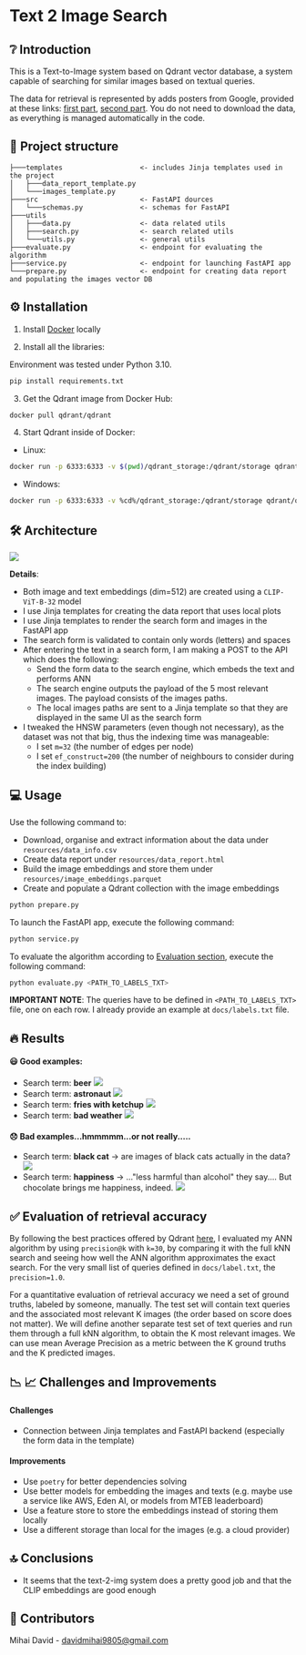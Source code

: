 # Text 2 Image Search


## :grey_question: Introduction
This is a Text-to-Image system based on Qdrant vector database, a system capable of searching for similar images based on textual queries.

The data for retrieval is represented by adds posters from Google, provided at these links: 
[first part](https://storage.googleapis.com/ads-dataset/subfolder-0.zip), [second part](https://storage.googleapis.com/ads-dataset/subfolder-0.zip).
You do not need to download the data, as everything is managed automatically in the code.

## :open_file_folder: Project structure
```
├───templates                   <- includes Jinja templates used in the project
│   ├───data_report_template.py
│   └───images_template.py
├───src                         <- FastAPI dources
│   └───schemas.py              <- schemas for FastAPI
├───utils
│   ├───data.py                 <- data related utils
│   ├───search.py               <- search related utils
│   └───utils.py                <- general utils
├───evaluate.py                 <- endpoint for evaluating the algorithm
├───service.py                  <- endpoint for launching FastAPI app
└───prepare.py                  <- endpoint for creating data report and populating the images vector DB
```

## :gear: Installation
1. Install [Docker](https://docs.docker.com/engine/install/) locally

2. Install all the libraries:

Environment was tested under Python 3.10.
```bash
pip install requirements.txt
```

3. Get the Qdrant image from Docker Hub:
```bash
docker pull qdrant/qdrant
```
4. Start Qdrant inside of Docker:

  - Linux:
```bash
docker run -p 6333:6333 -v $(pwd)/qdrant_storage:/qdrant/storage qdrant/qdrant
```
- Windows:
```bash
docker run -p 6333:6333 -v %cd%/qdrant_storage:/qdrant/storage qdrant/qdrant
```

## :hammer_and_wrench: Architecture

![](docs/architecture.jpg)

**Details**:
- Both image and text embeddings (dim=512) are created using a `CLIP-ViT-B-32` model
- I use Jinja templates for creating the data report that uses local plots
- I use Jinja templates to render the search form and images in the FastAPI app
- The search form is validated to contain only words (letters) and spaces
- After entering the text in a search form, I am making a POST to the API which does the following:
  - Send the form data to the search engine, which embeds the text and performs ANN
  - The search engine outputs the payload of the 5 most relevant images. The payload consists of the images paths.
  - The local images paths are sent to a Jinja template so that they are displayed in the same UI as the search form
- I tweaked the HNSW parameters (even though not necessary), as the dataset was not that big, thus the indexing time was manageable:
  - I set `m=32` (the number of edges per node)
  - I set `ef_construct=200` (the number of neighbours to consider during the index building)

## :computer: Usage
Use the following command to:
- Download, organise and extract information about the data under  `resources/data_info.csv`
- Create data report under `resources/data_report.html`
- Build the image embeddings and store them under `resources/image_embeddings.parquet`
- Create and populate a Qdrant collection with the image embeddings

```bash
python prepare.py
```

To launch the FastAPI app, execute the following command:
```bash
python service.py
```

To evaluate the algorithm according to [Evaluation section](#eval), execute the following command:
```bash
python evaluate.py <PATH_TO_LABELS_TXT>
```
**IMPORTANT NOTE**: The queries have to be defined in `<PATH_TO_LABELS_TXT>` file, one on each row.
I already provide an example at `docs/labels.txt` file.

## :fire: Results

#### :smiley: Good examples:
- Search term: **beer**
![](docs/beer.jpg)
- Search term: **astronaut**
![](docs/astronaut.jpg)
- Search term: **fries with ketchup**
![](docs/fries_with_ketchup.jpg)
- Search term: **bad weather**
![](docs/bad_weather.jpg)

#### :disappointed: Bad examples...hmmmmm...or not really.....
- Search term: **black cat** -> are images of black cats actually in the data?
![](docs/black_cat.jpg)
- Search term: **happiness** -> ..."less harmful than alcohol" they say.... But chocolate brings me happiness, indeed.
![](docs/happiness.jpg)

## <a name="eval"></a> :white_check_mark: Evaluation of retrieval accuracy
By following the best practices offered by Qdrant [here](https://qdrant.tech/documentation/tutorials/retrieval-quality/),
I evaluated my ANN algorithm by using `precision@k` with `k=30`, by comparing it with the full kNN search and 
seeing how well the ANN algorithm approximates the exact search. For the very small list of queries defined in `docs/label.txt`, the `precision=1.0`.

For a quantitative evaluation of retrieval accuracy we need a set of ground truths, labeled by someone, manually.
The test set will contain text queries and the associated most relevant K images (the order based on score does not matter).
We will define another separate test set of text queries and run them through a full kNN algorithm, to obtain the K most relevant images.
We can use mean Average Precision as a metric between the K ground truths and the K predicted images.

## :chart_with_downwards_trend: :chart_with_upwards_trend: Challenges and Improvements

#### Challenges
- Connection between Jinja templates and FastAPI backend (especially the form data in the template)

#### Improvements
- Use `poetry` for better dependencies solving
- Use better models for embedding the images and texts (e.g. maybe use a service like AWS, Eden AI, or models from MTEB leaderboard)
- Use a feature store to store the embeddings instead of storing them locally
- Use a different storage than local for the images (e.g. a cloud provider)
## :top: Conclusions

- It seems that the text-2-img system does a pretty good job and that the CLIP embeddings are good enough

## :man: Contributors
Mihai David - [davidmihai9805@gmail.com](mailto:davidmihai9805@gmail.com)
